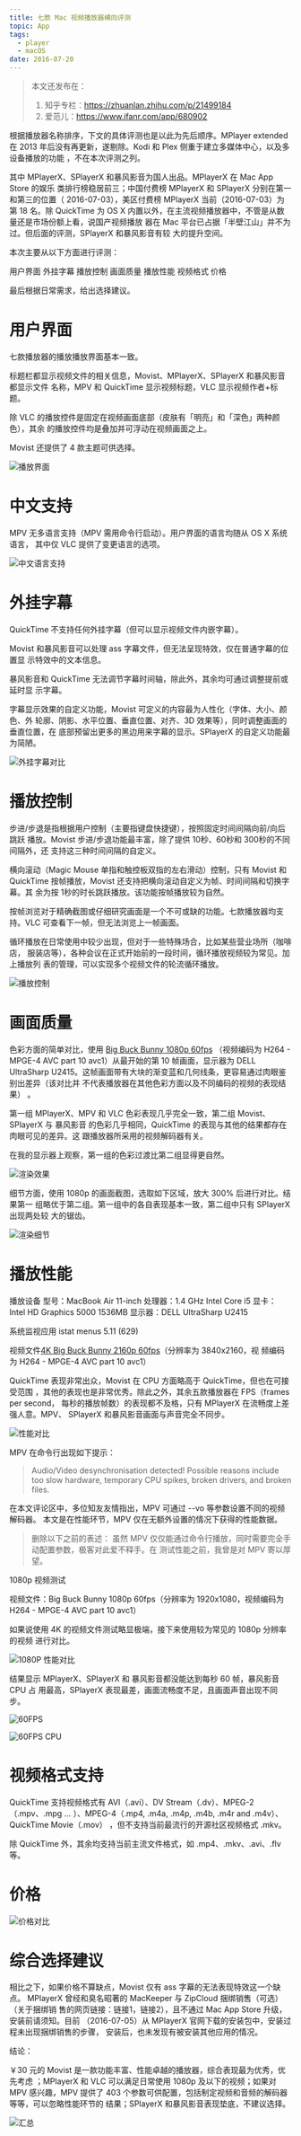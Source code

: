 ```yaml
---
title: 七款 Mac 视频播放器横向评测
topic: App
tags:
  - player
  - macOS
date: 2016-07-20
---
```

> 本文还发布在：
  >
  > 1. 知乎专栏：https://zhuanlan.zhihu.com/p/21499184
  > 2. 爱范儿：https://www.ifanr.com/app/680902

  根据播放器名称排序，下文的具体评测也是以此为先后顺序。MPlayer extended 在 2013
  年后没有再更新，遂剔除。Kodi 和 Plex 侧重于建立多媒体中心，以及多设备播放的功能
  ，不在本次评测之列。

  其中 MPlayerX、SPlayerX 和暴风影音为国人出品。MPlayerX 在 Mac App Store 的娱乐
  类排行榜稳居前三；中国付费榜 MPlayerX 和 SPlayerX 分别在第一和第三的位置（
  2016-07-03），美区付费榜 MPlayerX 当前（2016-07-03）为第 18 名。除 QuickTime 为
  OS X 内置以外，在主流视频播放器中，不管是从数量还是市场份额上看，说国产视频播放
  器在 Mac 平台已占据「半壁江山」并不为过。但后面的评测，SPlayerX 和暴风影音有较
  大的提升空间。

  本次主要从以下方面进行评测：

  用户界面
  外挂字幕
  播放控制
  画面质量
  播放性能
  视频格式
  价格

  最后根据日常需求，给出选择建议。

# 用户界面

  七款播放器的播放播放界面基本一致。

  标题栏都显示视频文件的相关信息，Movist、MPlayerX、SPlayerX 和暴风影音都显示文件
  名称，MPV 和 QuickTime 显示视频标题，VLC 显示视频作者+标题。

  除 VLC 的播放控件是固定在视频画面底部（皮肤有「明亮」和「深色」两种颜色），其余
  的播放控件均是叠加并可浮动在视频画面之上。

  Movist 还提供了 4 款主题可供选择。

  ![播放界面](./players-ui.png)

# 中文支持

  MPV 无多语言支持（MPV 需用命令行启动）。用户界面的语言均随从 OS X 系统语言，
  其中仅 VLC 提供了变更语言的选项。

  ![中文语言支持](./i18n.png)

# 外挂字幕

  QuickTime 不支持任何外挂字幕（但可以显示视频文件内嵌字幕）。

  Movist 和暴风影音可以处理 ass 字幕文件，但无法呈现特效，仅在普通字幕的位置显
  示特效中的文本信息。

  暴风影音和 QuickTime 无法调节字幕时间轴，除此外，其余均可通过调整提前或延时显
  示字幕。

  字幕显示效果的自定义功能，Movist 可定义的内容最为人性化（字体、大小、颜色、外
  轮廓、阴影、水平位置、垂直位置、对齐、3D 效果等），同时调整画面的垂直位置，在
  底部预留出更多的黑边用来字幕的显示。SPlayerX 的自定义功能最为简陋。

  ![外挂字幕对比](./subtitle.png)

# 播放控制

  步进/步退是指根据用户控制（主要指键盘快捷键），按照固定时间间隔向前/向后跳跃
  播放。Movist 步进/步退功能最丰富，除了提供 10秒、60秒和 300秒的不同间隔外，还
  支持这三种时间间隔的自定义。

  横向滚动（Magic Mouse 单指和触控板双指的左右滑动）控制，只有 Movist 和
  QuickTime 按帧播放，Movist 还支持把横向滚动自定义为帧、时间间隔和切换字幕。其
  余为按 1秒的时长跳跃播放。该功能按帧播放较为自然。

  按帧浏览对于精确截图或仔细研究画面是一个不可或缺的功能。七款播放器均支持。VLC
  可查看下一帧，但无法浏览上一帧画面。

  循环播放在日常使用中较少出现，但对于一些特殊场合，比如某些营业场所（咖啡店，
  服装店等），各种会议在正式开始前的一段时间，循环播放视频较为常见。加上播放列
  表的管理，可以实现多个视频文件的轮流循环播放。

  ![播放控制](./controls.png)

# 画面质量

  色彩方面的简单对比，使用 [Big Buck Bunny 1080p
  60fps](http://bbb3d.renderfarming.net/download.html) （视频编码为 H264 -
  MPGE-4 AVC part 10 avc1）从最开始的第 10 帧画面，显示器为 DELL UltraSharp
  U2415。这帧画面带有大块的渐变蓝和几何线条，更容易通过肉眼鉴别出差异（该对比并
  不代表播放器在其他色彩方面以及不同编码的视频的表现结果） 。

  第一组 MPlayerX、MPV 和 VLC 色彩表现几乎完全一致，第二组 Movist、SPlayerX 与
  暴风影音 的色彩几乎相同，QuickTime 的表现与其他的结果都存在肉眼可见的差异。这
  跟播放器所采用的视频解码器有关。

  在我的显示器上观察，第一组的色彩过渡比第二组显得更自然。

  ![渲染效果](./render.gif)

  细节方面，使用 1080p 的画面截图，选取如下区域，放大 300% 后进行对比。结果第一
  组略优于第二组。第一组中的各自表现基本一致，第二组中只有 SPlayerX 出现两处较
  大的锯齿。

  ![渲染细节](./render-detail.gif)

# 播放性能

  播放设备
  型号：MacBook Air 11-inch
  处理器：1.4 GHz Intel Core i5
  显卡：Intel HD Graphics 5000 1536MB
  显示器：DELL UltraSharp U2415

  系统监视应用
  istat menus 5.11 (629)

  视频文件[4K Big Buck Bunny 2160p
  60fps](http://bbb3d.renderfarming.net/download.html)（分辨率为 3840x2160，视
  频编码为 H264 - MPGE-4 AVC part 10 avc1）

  QuickTime 表现非常出众，Movist 在 CPU 方面略高于 QuickTime，但也在可接受范围
  ，其他的表现也是非常优秀。除此之外，其余五款播放器在 FPS（frames per second，
  每秒的播放帧数）的表现都不及格，只有 MPlayerX 在流畅度上差强人意。MPV、
  SPlayerX 和暴风影音画面与声音完全不同步。

  ![性能对比](./performance.png)

  MPV 在命令行出现如下提示：

  > Audio/Video desynchronisation detected! Possible reasons include too slow
  > hardware, temporary CPU spikes, broken drivers, and broken files.

  在本文评论区中，多位知友友情指出，MPV 可通过 --vo 等参数设置不同的视频解码器。
  本文是在性能环节，MPV 仅在无额外设置的情况下获得的性能数据。


  > 删除以下之前的表述：
  > 虽然 MPV 仅仅能通过命令行播放，同时需要完全手动配置参数，极客对此爱不释手。在
  > 测试性能之前，我曾是对 MPV 寄以厚望。

  1080p 视频测试

  视频文件：Big Buck Bunny 1080p 60fps（分辨率为 1920x1080，视频编码为 H264 -
  MPGE-4 AVC part 10 avc1）

  如果说使用 4K 的视频文件测试略显极端，接下来使用较为常见的 1080p 分辨率的视频
  进行对比。

  ![1080P 性能对比](./performance-1080p.png)

  结果显示 MPlayerX、SPlayerX 和 暴风影音都没能达到每秒 60 帧，暴风影音 CPU 占
  用最高，SPlayerX 表现最差，画面流畅度不足，且画面声音出现不同步。

  ![60FPS](./fps.png)

  ![60FPS CPU](./fps-cpu.png)

# 视频格式支持

  QuickTime 支持视频格式有 AVI（.avi）、DV Stream（.dv）、MPEG-2（.mpv、.mpg …
  ）、MPEG-4（.mp4, .m4a, .m4p, .m4b, .m4r and .m4v）、QuickTime Movie（.mov）
  ，但不支持当前最流行的开源社区视频格式 .mkv。

  除 QuickTime 外，其余均支持当前主流文件格式，如 .mp4、.mkv、.avi、.flv 等。

# 价格

  ![价格对比](./prices.png)


# 综合选择建议

  相比之下，如果价格不算缺点，Movist 仅有 ass 字幕的无法表现特效这一个缺点。
  MPlayerX 曾经和臭名昭著的 MacKeeper 与 ZipCloud 捆绑销售（可选）（关于捆绑销
  售的网页链接：链接1，链接2），且不通过 Mac App Store 升级，安装前请须知。目前
  （2016-07-05）从 MPlayerX 官网下载的安装包中，安装过程未出现捆绑销售的步骤，
  安装后，也未发现有被安装其他应用的情况。

  结论：

  ￥30 元的 Movist 是一款功能丰富、性能卓越的播放器，综合表现最为优秀，优先考虑
  ；MPlayerX 和 VLC 可以满足日常使用 1080p 及以下的视频；如果对 MPV 感兴趣，MPV
  提供了 403 个参数可供配置，包括制定视频和音频的解码器等等，可以忽略性能环节的
  结果；SPlayerX 和暴风影音表现垫底，不建议选择。


  ![汇总](./summary.png)

